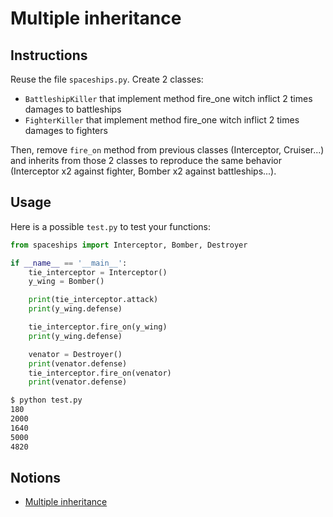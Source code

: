# Multiple inheritance

## Instructions

Reuse the file `spaceships.py`. Create 2 classes:

* `BattleshipKiller` that implement method fire_one witch inflict 2 times damages to battleships
* `FighterKiller` that implement method fire_one witch inflict 2 times damages to fighters

Then, remove `fire_on` method from previous classes (Interceptor, Cruiser...) and inherits from those 2 classes to reproduce the same behavior (Interceptor x2 against fighter, Bomber x2 against battleships...).


## Usage

Here is a possible `test.py` to test your functions:

```python
from spaceships import Interceptor, Bomber, Destroyer

if __name__ == '__main__':
    tie_interceptor = Interceptor()
    y_wing = Bomber()

    print(tie_interceptor.attack)
    print(y_wing.defense)

    tie_interceptor.fire_on(y_wing)
    print(y_wing.defense)

    venator = Destroyer()
    print(venator.defense)
    tie_interceptor.fire_on(venator)
    print(venator.defense)
```

```bash
$ python test.py
180
2000
1640
5000
4820
```


## Notions

* [Multiple inheritance](https://openclassrooms.com/fr/courses/7150616-apprenez-la-programmation-orientee-objet-avec-python/7196419-utilisez-les-hierarchies-d-heritage-et-l-heritage-multiple#/id/r-7196405)
